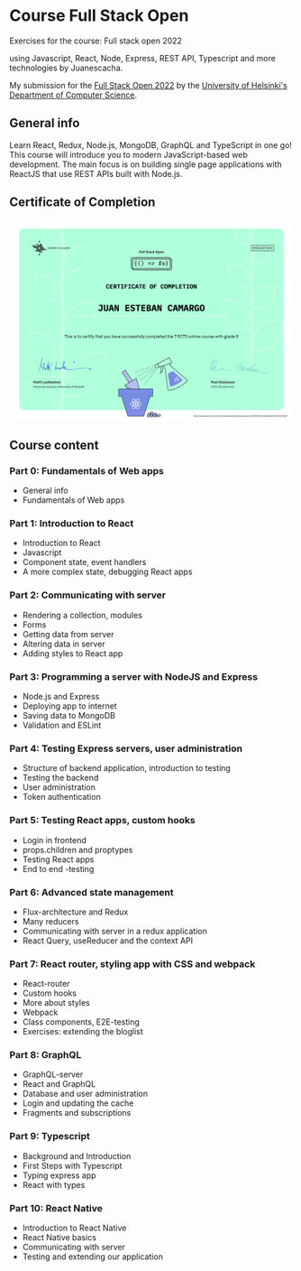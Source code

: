 # Course Full Stack Open

Exercises for the course: Full stack open 2022

using Javascript, React, Node, Express, REST API, Typescript and more technologies
by Juanescacha.

My submission for the [Full Stack Open 2022](https://fullstackopen.com/) by the [University of Helsinki's Department of Computer Science](https://www.mooc.fi/en).

## General info

Learn React, Redux, Node.js, MongoDB, GraphQL and TypeScript in one go! This course will introduce you to modern JavaScript-based web development. The main focus is on building single page applications with ReactJS that use REST APIs built with Node.js.

## Certificate of Completion

![certificate-till-the-moment-of-the-current-module-on-the-course](/certificate/certificate-part7.png)

## Course content

### Part 0: Fundamentals of Web apps

-   General info
-   Fundamentals of Web apps

### Part 1: Introduction to React

-   Introduction to React
-   Javascript
-   Component state, event handlers
-   A more complex state, debugging React apps

### Part 2: Communicating with server

-   Rendering a collection, modules
-   Forms
-   Getting data from server
-   Altering data in server
-   Adding styles to React app

### Part 3: Programming a server with NodeJS and Express

-   Node.js and Express
-   Deploying app to internet
-   Saving data to MongoDB
-   Validation and ESLint

### Part 4: Testing Express servers, user administration

-   Structure of backend application, introduction to testing
-   Testing the backend
-   User administration
-   Token authentication

### Part 5: Testing React apps, custom hooks

-   Login in frontend
-   props.children and proptypes
-   Testing React apps
-   End to end -testing

### Part 6: Advanced state management

-   Flux-architecture and Redux
-   Many reducers
-   Communicating with server in a redux application
-   React Query, useReducer and the context API

### Part 7: React router, styling app with CSS and webpack

-   React-router
-   Custom hooks
-   More about styles
-   Webpack
-   Class components, E2E-testing
-   Exercises: extending the bloglist

### Part 8: GraphQL

-   GraphQL-server
-   React and GraphQL
-   Database and user administration
-   Login and updating the cache
-   Fragments and subscriptions

### Part 9: Typescript

-   Background and Introduction
-   First Steps with Typescript
-   Typing express app
-   React with types

### Part 10: React Native

-   Introduction to React Native
-   React Native basics
-   Communicating with server
-   Testing and extending our application
